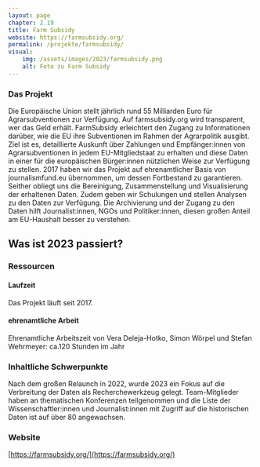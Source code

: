 ```yaml
---
layout: page
chapter: 2.19
title: Farm Subsidy
website: https://farmsubsidy.org/
permalink: /projekte/farmsubsidy/
visual:
    img: /assets/images/2023/farmsubsidy.png
    alt: Foto zu Farm Subsidy
---
```


### Das Projekt

Die Europäische Union stellt jährlich rund 55 Milliarden Euro für Agrarsubventionen zur Verfügung. Auf farmsubsidy.org wird transparent, wer das Geld erhält. FarmSubsidy erleichtert den Zugang zu Informationen darüber, wie die EU ihre Subventionen im Rahmen der Agrarpolitik ausgibt. Ziel ist es, detaillierte Auskunft über Zahlungen und Empfänger:innen von Agrarsubventionen in jedem EU-Mitgliedstaat zu erhalten und diese Daten in einer für die europäischen Bürger:innen nützlichen Weise zur Verfügung zu stellen. 2017 haben wir das Projekt auf ehrenamtlicher Basis von journalismfund.eu übernommen, um dessen Fortbestand zu garantieren. Seither obliegt uns die Bereinigung, Zusammenstellung und Visualisierung der erhaltenen Daten. Zudem geben wir Schulungen und stellen Analysen zu den Daten zur Verfügung. Die Archivierung und der Zugang zu den Daten hilft Journalist:innen, NGOs und Politiker:innen, diesen großen Anteil am EU-Haushalt besser zu verstehen.

## Was ist 2023 passiert?

### Ressourcen

#### Laufzeit
Das Projekt läuft seit 2017.

#### ehrenamtliche Arbeit
Ehrenamtliche Arbeitszeit von Vera Deleja-Hotko, Simon Wörpel und Stefan Wehrmeyer: ca.120 Stunden im Jahr

### Inhaltliche Schwerpunkte

Nach dem großen Relaunch in 2022, wurde 2023 ein Fokus auf die Verbreitung der Daten als Recherchewerkzeug gelegt. Team-Mitglieder haben an thematischen Konferenzen teilgenommen und die Liste der Wissenschaftler:innen und Journalist:innen mit Zugriff auf die historischen Daten ist auf über 80 angewachsen.

### Website

[https://farmsubsidy.org/](https://farmsubsidy.org/)
